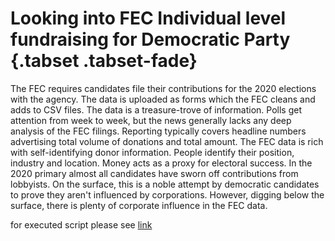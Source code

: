 
# Looking into FEC Individual level fundraising for Democratic Party {.tabset .tabset-fade}

The FEC requires candidates file their contributions for the 2020 elections with the agency.  The data is uploaded as forms which the FEC cleans and adds to CSV files.  The data is a treasure-trove of information.  Polls get attention from week to week, but the news generally lacks any deep analysis of the FEC filings.  Reporting typically covers headline numbers advertising total volume of donations and total amount.  The FEC data is rich with self-identifying donor information.  People identify their position, industry and location. Money acts as a proxy for electoral success. In the 2020 primary almost all candidates have sworn off contributions from lobbyists.  On the surface, this is a noble attempt by democratic candidates to prove they aren't influenced by corporations.  However, digging below the surface, there is plenty of corporate influence in the FEC data.  

for executed script please see [link](http://rpubs.com/justin_herman_42/528091)
